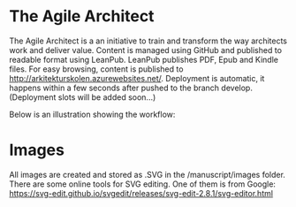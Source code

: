 # The Agile Architect
The Agile Architect is a an initiative to train and transform the way architects work and deliver value.
Content is managed using GitHub and published to readable format using LeanPub. LeanPub publishes PDF, Epub and Kindle files.
For easy browsing, content is published to http://arkitekturskolen.azurewebsites.net/. Deployment is automatic, it happens within a few seconds after pushed to the branch develop. (Deployment slots will be added soon...)


Below is an illustration showing the workflow:

<Insert workflow here>

# Images  
All images are created and stored as .SVG in the /manuscript/images folder. There are some online tools for SVG editing. One of them is from Google: https://svg-edit.github.io/svgedit/releases/svg-edit-2.8.1/svg-editor.html
